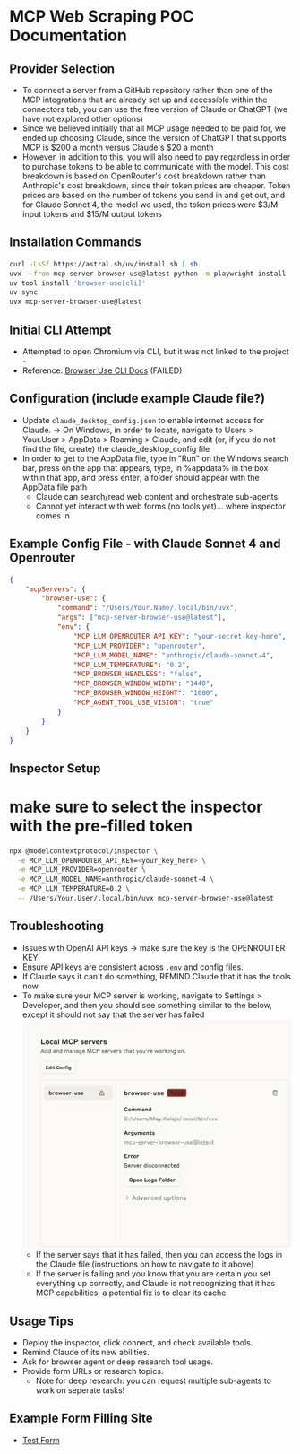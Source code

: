 # MCP Web Scraping POC Documentation

## Provider Selection
- To connect a server from a GitHub repository rather than one of the MCP integrations that are already set up and accessible 
within the connectors tab, you can use the free version of Claude or ChatGPT (we have not explored other options)
- Since we believed initially that all MCP usage needed to be paid for, we ended up choosing Claude, since the version of ChatGPT
that supports MCP is $200 a month versus Claude's $20 a month
- However, in addition to this, you will also need to pay regardless in order to purchase tokens to be able to communicate with
the model. This cost breakdown is based on OpenRouter's cost breakdown rather than Anthropic's cost breakdown, since their token
prices are cheaper. Token prices are based on the number of tokens you send in and get out, and for Claude Sonnet 4, the model we
used, the token prices were $3/M input tokens and $15/M output tokens

## Installation Commands

```bash
curl -LsSf https://astral.sh/uv/install.sh | sh
uvx --from mcp-server-browser-use@latest python -m playwright install
uv tool install 'browser-use[cli]'
uv sync
uvx mcp-server-browser-use@latest
```

## Initial CLI Attempt
- Attempted to open Chromium via CLI, but it was not linked to the project - 
- Reference: [Browser Use CLI Docs](https://docs.browser-use.com/cli) (FAILED)

## Configuration (include example Claude file?)
- Update `claude_desktop_config.json` to enable internet access for Claude.
-> On Windows, in order to locate, navigate to Users > Your.User > AppData > Roaming > Claude, and edit (or, if you do not find the file, create) the claude_desktop_config file
- In order to get to the AppData file, type in "Run" on the Windows search bar, press on the app that appears, type, in %appdata% in the box within that app, and press enter; a folder should appear with the AppData file path
    - Claude can search/read web content and orchestrate sub-agents.
    - Cannot yet interact with web forms (no tools yet)... where inspector comes in

## Example Config File - with Claude Sonnet 4 and Openrouter
```json
{ 
    "mcpServers": {
        "browser-use": {
            "command": "/Users/Your.Name/.local/bin/uvx",
            "args": ["mcp-server-browser-use@latest"],
            "env": {
                "MCP_LLM_OPENROUTER_API_KEY": "your-secret-key-here",
                "MCP_LLM_PROVIDER": "openrouter",
                "MCP_LLM_MODEL_NAME": "anthropic/claude-sonnet-4",
                "MCP_LLM_TEMPERATURE": "0.2",
                "MCP_BROWSER_HEADLESS": "false",
                "MCP_BROWSER_WINDOW_WIDTH": "1440",
                "MCP_BROWSER_WINDOW_HEIGHT": "1080",
                "MCP_AGENT_TOOL_USE_VISION": "true"
            }
        }
    }
}
```

## Inspector Setup
# make sure to select the inspector with the pre-filled token

```bash
npx @modelcontextprotocol/inspector \
  -e MCP_LLM_OPENROUTER_API_KEY=<your_key_here> \
  -e MCP_LLM_PROVIDER=openrouter \
  -e MCP_LLM_MODEL_NAME=anthropic/claude-sonnet-4 \
  -e MCP_LLM_TEMPERATURE=0.2 \
  -- /Users/Your.User/.local/bin/uvx mcp-server-browser-use@latest
```

## Troubleshooting

- Issues with OpenAI API keys -> make sure the key is the OPENROUTER KEY
- Ensure API keys are consistent across `.env` and config files.
- If Claude says it can't do something, REMIND Claude that it has the tools now
- To make sure your MCP server is working, navigate to Settings > Developer, and then you should see something similar to the below, except it should not say that the server has failed
![alt text](image.png)
    - If the server says that it has failed, then you can access the logs in the Claude file (instructions on how to navigate to it above)
    - If the server is failing and you know that you are certain you set everything up correctly, and Claude is not recognizing that it has MCP capabilities, a potential fix is to clear its cache

## Usage Tips

- Deploy the inspector, click connect, and check available tools.
- Remind Claude of its new abilities.
- Ask for browser agent or deep research tool usage.
- Provide form URLs or research topics.
    - Note for deep research: you can request multiple sub-agents to work on seperate tasks!

## Example Form Filling Site

- [Test Form](https://testpages.herokuapp.com/styled/basic-html-form-test.html)
